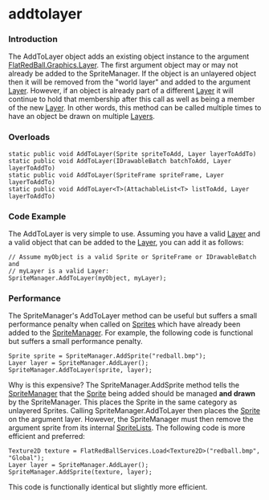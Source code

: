 # addtolayer

### Introduction

The AddToLayer object adds an existing object instance to the argument [FlatRedBall.Graphics.Layer](../../../../frb/docs/index.php). The first argument object may or may not already be added to the SpriteManager. If the object is an unlayered object then it will be removed from the "world layer" and added to the argument [Layer](../../../../frb/docs/index.php). However, if an object is already part of a different [Layer](../../../../frb/docs/index.php) it will continue to hold that membership after this call as well as being a member of the new [Layer](../../../../frb/docs/index.php). In other words, this method can be called multiple times to have an object be drawn on multiple [Layers](../../../../frb/docs/index.php).

### Overloads

```
static public void AddToLayer(Sprite spriteToAdd, Layer layerToAddTo)
static public void AddToLayer(IDrawableBatch batchToAdd, Layer layerToAddTo)
static public void AddToLayer(SpriteFrame spriteFrame, Layer layerToAddTo)
static public void AddToLayer<T>(AttachableList<T> listToAdd, Layer layerToAddTo)
```

### Code Example

The AddToLayer is very simple to use. Assuming you have a valid [Layer](../../../../frb/docs/index.php) and a valid object that can be added to the [Layer](../../../../frb/docs/index.php), you can add it as follows:

```
// Assume myObject is a valid Sprite or SpriteFrame or IDrawableBatch and
// myLayer is a valid Layer:
SpriteManager.AddToLayer(myObject, myLayer);
```

### Performance

The SpriteManager's AddToLayer method can be useful but suffers a small performance penalty when called on [Sprites](../../../../frb/docs/index.php) which have already been added to the [SpriteManager](../../../../frb/docs/index.php). For example, the following code is functional but suffers a small performance penalty.

```
Sprite sprite = SpriteManager.AddSprite("redball.bmp");
Layer layer = SpriteManager.AddLayer();
SpriteManager.AddToLayer(sprite, layer);
```

Why is this expensive? The SpriteManager.AddSprite method tells the [SpriteManager](../../../../frb/docs/index.php) that the [Sprite](../../../../frb/docs/index.php) being added should be managed **and drawn** by the SpriteManager. This places the Sprite in the same category as unlayered Sprites. Calling SpriteManager.AddToLayer then places the [Sprite](../../../../frb/docs/index.php) on the argument layer. However, the SpriteManager must then remove the argument sprite from its internal [SpriteLists](../../../../frb/docs/index.php). The following code is more efficient and preferred:

```
Texture2D texture = FlatRedBallServices.Load<Texture2D>("redball.bmp", "Global");
Layer layer = SpriteManager.AddLayer();
SpriteManager.AddSprite(texture, layer);
```

This code is functionally identical but slightly more efficient.
